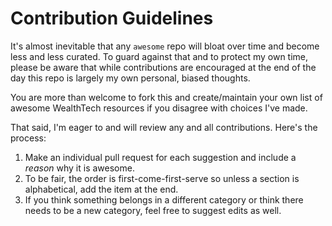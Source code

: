 # Contribution Guidelines

It's almost inevitable that any `awesome` repo will bloat over time and become less and less curated. To guard against that and to protect my own time, please be aware that while contributions are encouraged at the end of the day this repo is largely my own personal, biased thoughts.

You are more than welcome to fork this and create/maintain your own list of awesome WealthTech resources if you disagree with choices I've made.

That said, I'm eager to and will review any and all contributions. Here's the process:

1. Make an individual pull request for each suggestion and include a *reason* why it is awesome.
1. To be fair, the order is first-come-first-serve so unless a section is alphabetical, add the item at the end.
1. If you think something belongs in a different category or think there needs to be a new category, feel free to suggest edits as well.

